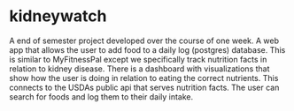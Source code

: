 # kidneywatch
A end of semester project developed over the course of one week. A web app that allows the user to add food to a daily log (postgres) database. This is similar to MyFitnessPal except we specifically track nutrition facts in relation to kidney disease. There is a dashboard with visualizations that show how the user is doing in relation to eating the correct nutrients. This connects to the USDAs public api that serves nutrition facts. The user can search for foods and log them to their daily intake.
